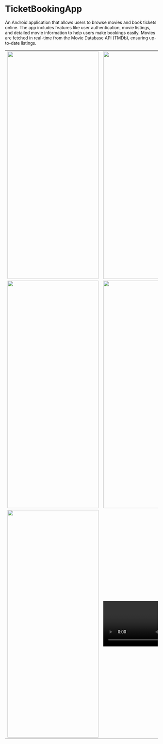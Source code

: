 # TicketBookingApp

An Android application that allows users to browse movies and book tickets online. The app includes features like user authentication, movie listings, and detailed movie information to help users make bookings easily. Movies are fetched in real-time from the Movie Database API (TMDb), ensuring up-to-date listings.

<table>
  <tr>
    <td><img src="https://github.com/user-attachments/assets/d41a8a2a-b3fd-4ae4-bff9-b60c3a0cecf5" width="300" height="750"></td>
    <td><img src="https://github.com/user-attachments/assets/2ec4abdf-3ed3-47cf-868e-6958e39abfa0" width="300" height="750"></td>
  </tr>
    <tr>
    <td><img src="https://github.com/user-attachments/assets/3f2be779-8d92-4782-be47-df0125b1e194" width="300" height="750"></td>
    <td><img src="https://github.com/user-attachments/assets/cfdff683-3273-47ef-838f-4b39e5234b68" width="300" height="750"></td>
  </tr>
  <tr>
    <td><img src="https://github.com/user-attachments/assets/0a6e04c0-494c-4616-81d1-d599d6b92502" width="300" height="750"></td>
    <td><video src="https://github.com/user-attachments/assets/a0fcc882-219e-4abe-ba7d-d521e058e97a" controls></video></td>
  </tr>
</table>
